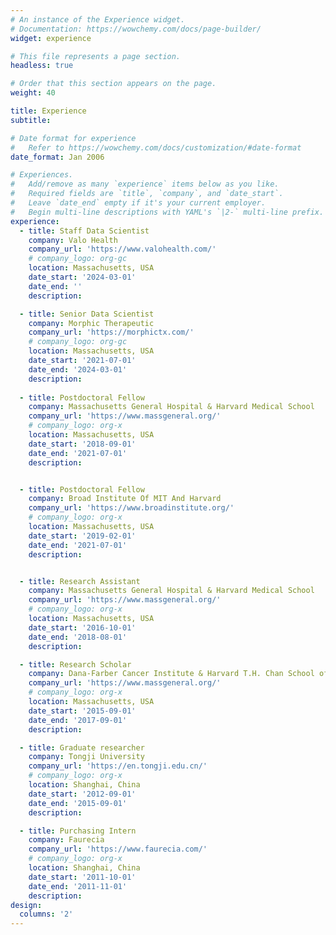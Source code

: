 ```yaml
---
# An instance of the Experience widget.
# Documentation: https://wowchemy.com/docs/page-builder/
widget: experience

# This file represents a page section.
headless: true

# Order that this section appears on the page.
weight: 40

title: Experience
subtitle:

# Date format for experience
#   Refer to https://wowchemy.com/docs/customization/#date-format
date_format: Jan 2006

# Experiences.
#   Add/remove as many `experience` items below as you like.
#   Required fields are `title`, `company`, and `date_start`.
#   Leave `date_end` empty if it's your current employer.
#   Begin multi-line descriptions with YAML's `|2-` multi-line prefix.
experience:
  - title: Staff Data Scientist
    company: Valo Health
    company_url: 'https://www.valohealth.com/'
    # company_logo: org-gc
    location: Massachusetts, USA
    date_start: '2024-03-01'
    date_end: ''
    description: 

  - title: Senior Data Scientist
    company: Morphic Therapeutic
    company_url: 'https://morphictx.com/'
    # company_logo: org-gc
    location: Massachusetts, USA
    date_start: '2021-07-01'
    date_end: '2024-03-01'
    description: 
        
  - title: Postdoctoral Fellow
    company: Massachusetts General Hospital & Harvard Medical School​
    company_url: 'https://www.massgeneral.org/'
    # company_logo: org-x
    location: Massachusetts, USA
    date_start: '2018-09-01'
    date_end: '2021-07-01'
    description: 


  - title: Postdoctoral Fellow
    company: Broad Institute Of MIT And Harvard
    company_url: 'https://www.broadinstitute.org/'
    # company_logo: org-x
    location: Massachusetts, USA
    date_start: '2019-02-01'
    date_end: '2021-07-01'
    description:


  - title: Research Assistant
    company: Massachusetts General Hospital & Harvard Medical School​
    company_url: 'https://www.massgeneral.org/'
    # company_logo: org-x
    location: Massachusetts, USA
    date_start: '2016-10-01'
    date_end: '2018-08-01'
    description: 

  - title: Research Scholar
    company: Dana-Farber Cancer Institute​ & Harvard T.H. Chan School of Public Health
    company_url: 'https://www.massgeneral.org/'
    # company_logo: org-x
    location: Massachusetts, USA
    date_start: '2015-09-01'
    date_end: '2017-09-01'
    description:

  - title: Graduate researcher
    company: Tongji University​
    company_url: 'https://en.tongji.edu.cn/'
    # company_logo: org-x
    location: Shanghai, China
    date_start: '2012-09-01'
    date_end: '2015-09-01'
    description:

  - title: Purchasing Intern
    company: Faurecia
    company_url: 'https://www.faurecia.com/'
    # company_logo: org-x
    location: Shanghai, China
    date_start: '2011-10-01'
    date_end: '2011-11-01'
    description: 
design:
  columns: '2'
---
```


